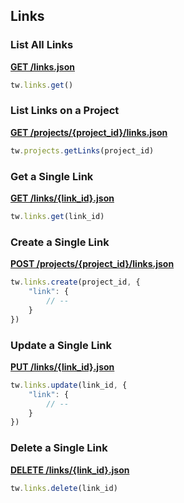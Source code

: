 ## Links

### List All Links

[**GET /links.json**](https://developer.teamwork.com/links#list_all_links)

```js
tw.links.get()
```

### List Links on a Project

[**GET /projects/{project_id}/links.json**](https://developer.teamwork.com/links#list_links_on_a_p)

```js
tw.projects.getLinks(project_id)
```

### Get a Single Link

[**GET /links/{link_id}.json**](https://developer.teamwork.com/links#get_a_single_link)

```js
tw.links.get(link_id)
```

### Create a Single Link

[**POST /projects/{project_id}/links.json**](https://developer.teamwork.com/links#create_a_single_l)

```js
tw.links.create(project_id, {
	"link": {
		// --
	}
})
```

### Update a Single Link

[**PUT /links/{link_id}.json**](https://developer.teamwork.com/links#update_a_single_l)

```js
tw.links.update(link_id, {
	"link": {
		// --
	}
})
```

### Delete a Single Link

[**DELETE /links/{link_id}.json**](https://developer.teamwork.com/links#delete_a_single_l)

```js
tw.links.delete(link_id)
```